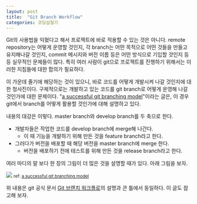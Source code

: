 ```yaml
---
layout: post
title:  "Git Branch Workflow"
categories: 코딩삽질기
---
```


Git의 사용법을 익혔다고 해서 프로젝트에 바로 적용할 수 있는 것은 아니다. remote repository는 어떻게 운영할 것인지, 각 branch는 어떤 목적으로  어떤 것들을 만들고 유지해나갈 것인지, commit 메시지와 버전 이름 등은 어떤 방식으로 기입할 것인지 등등 실무적인 문제들이 많다. 특히 여러 사람이 git으로 프로젝트를 진행하기 위해서는 이러한 지침들에 대한 합의가 필요하다. 

이 가운데 줄기에 해당하는 것이 있으니, 바로 코드를 어떻게 개발시켜 나갈 것인지에 대한 청사진이다. 구체적으로는 개발하고 있는 코드를 git branch로 어떻게 운영해 나갈 것인가에 대한 문제이다. "[a successful git branching model](https://nvie.com/posts/a-successful-git-branching-model/)"이라는 글은, 이 경우 git에서 branch를 어떻게 활용할 것인가에 대해 설명하고 있다. 

내용의 대강은 이렇다. master branch와 develop branch를 두 축으로 한다. 

* 개발자들은 작업한 코드를 develop branch에 merge해 나간다. 
  - 이 때 기능을 개발하기 위해 만든 것을 feature branch라고 한다.
* 그러다가 버전을 배포할 때 해당 버전을 master branch에 merge 한다. 
  - 버전을 배포하기 전에 테스트를 위해 만든 것을 release branch라고 한다. 

여러 마디의 말 보다 한 장의 그림이 더 많은 것을 설명할 때가 있다. 아래 그림을 보자. 

![](https://nvie.com/img/git-model@2x.png)
<small>ref: [a successful git branching model](https://nvie.com/posts/a-successful-git-branching-model/)</small>

위 내용은 git 공식 문서 [Git 브랜치 워크플로](https://git-scm.com/book/ko/v2/Git-%EB%B8%8C%EB%9E%9C%EC%B9%98-%EB%B8%8C%EB%9E%9C%EC%B9%98-%EC%9B%8C%ED%81%AC%ED%94%8C%EB%A1%9C)의 설명과 큰 틀에서 동일하다. 이 글도 참고해 보자. 





